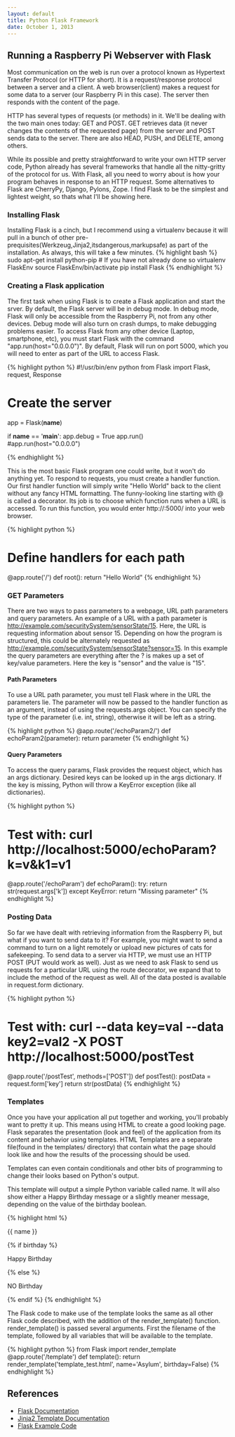 ```yaml
---
layout: default
title: Python Flask Framework
date: October 1, 2013
---
```


## Running a Raspberry Pi Webserver with Flask

Most communication on the web is run over a protocol known as Hypertext Transfer Protocol (or HTTP for short). It is a request/response protocol between a server and a client. A web browser(client) makes a request for some data to a server (our Raspberry Pi in this case). The server then responds with the content of the page. 

HTTP has several types of requests (or methods) in it. We'll be dealing with the two main ones today: GET and POST. GET retrieves data (it never changes the contents of the requested page) from the server and POST sends data to the server. There are also HEAD, PUSH, and DELETE, among others.

While its possible and pretty straightforward to write your own HTTP server code, Python already has several frameworks that handle all the nitty-gritty of the protocol for us. With Flask, all you need to worry about is how your program behaves in response to an HTTP request. Some alternatives to Flask are CherryPy, Django, Pylons, Zope. I find Flask to be the simplest and lightest weight, so thats what I'll be showing here.

### Installing Flask
Installing Flask is a cinch, but I recommend using a virtualenv because it will pull in a bunch of other pre-prequisites(Werkzeug,Jinja2,itsdangerous,markupsafe) as part of the installation. As always, this will take a few minutes.
{% highlight bash %}
sudo apt-get install python-pip # If you have not already done so
virtualenv FlaskEnv
source FlaskEnv/bin/activate
pip install Flask
{% endhighlight %}


### Creating a Flask application
The first task when using Flask is to create a Flask application and start the srver. By default, the Flask server will be in debug mode. In debug mode, Flask will only be accessible from the Raspberry Pi, not from any other devices. Debug mode will also turn on crash dumps, to make debugging problems easier. To access Flask from any other device (Laptop, smartphone, etc), you must start Flask with the command "app.run(host="0.0.0.0")". By default, Flask will run on port 5000, which you will need to enter as part of the URL to access Flask. 

{% highlight python %}
#!/usr/bin/env python
from Flask import Flask, request, Response

# Create the server
app = Flask(__name__)

if __name__ == '__main__':
   app.debug = True
   app.run()  
   #app.run(host="0.0.0.0")

{% endhighlight %}

This is the most basic Flask program one could write, but it won't do anything yet. To respond to requests, you must create a handler function. Our first handler function will simply write "Hello World" back to the client without any fancy HTML formatting. The funny-looking line starting with @ is called a decorator. Its job is to choose which function runs when a URL is accessed. To run this function, you would enter http://<pi-ip>:5000/ into your web browser. 

{% highlight python %}
# Define handlers for each path
@app.route('/')
def root():
    return "Hello World"
{% endhighlight %}

### GET Parameters
  There are two ways to pass parameters to a webpage, URL path parameters and query parameters. An example of a URL with a path parameter is http://example.com/securitySystem/sensorState/15. Here, the URL is requesting information about sensor 15. Depending on how the program is structured, this could be alternately requested as http://example.com/securitySystem/sensorState?sensor=15. In this example the query parameters are everything after the ? is makes up a set of key/value parameters. Here the key is "sensor" and the value is "15". 

#### Path Parameters
To use a URL path parameter, you must tell Flask where in the URL the parameters lie. The parameter will now be passed to the handler function as an argument, instead of using the requests.args object. You can specify the type of the parameter (i.e. int, string), otherwise it will be left as a string. 

{% highlight python %}
@app.route('/echoParam2/<parameter>')
def echoParam2(parameter):
    return parameter
{% endhighlight %}

#### Query Parameters
To access the query params, Flask provides the request object, which has an args dictionary. Desired keys can be looked up in the args dictionary. If the key is missing, Python will throw a KeyError exception (like all dictionaries). 

{% highlight python %}
# Test with: curl http://localhost:5000/echoParam?k=v\&k1=v1
@app.route('/echoParam')
def echoParam():
    try:
        return str(request.args['k'])
    except KeyError:
        return "Missing parameter"
{% endhighlight %}

### Posting Data
So far we have dealt with retrieving information from the Raspberry Pi, but what if you want to send data to it? For example, you might want to send a command to turn on a light remotely or upload new pictures of cats for safekeeping. To send data to a server via HTTP, we must use an HTTP POST (PUT would work as well). Just as we need to ask Flask to send us requests for a particular URL using the route decorator, we expand that to include the method of the request as well. All of the data posted is available in request.form dictionary.

{% highlight python %}
# Test with:  curl --data key=val --data key2=val2 -X POST http://localhost:5000/postTest
@app.route('/postTest', methods=['POST'])
def postTest():
    postData = request.form['key']
    return str(postData)
{% endhighlight %}

### Templates
Once you have your application all put together and working, you'll probably want to pretty it up. This means using HTML to create a good looking page. Flask separates the presentation (look and feel) of the application from its content and behavior using templates. HTML Templates are a separate file(found in the templates/ directory) that contain what the page should look like and how the results of the processing should be used. <br/>

Templates can even contain conditionals and other bits of programming to change their looks based on Python's output.

This template will output a simple Python variable called name. It will also show either a Happy Birthday message or a slightly meaner message, depending on the value of the birthday boolean. 

{% highlight html %}
<html>
  <head>
    <title>Template Test</title>
  </head>
  
<p>{{ name }} </p>

{% if birthday %}
  <p>Happy Birthday</p>
{% else %}
  <p>NO Birthday</p>
{% endif %}

</html>
{% endhighlight %} 

The Flask code to make use of the template looks the same as all other Flask code described, with the addition of the render_template() function. render_template() is passed several arguments. First the filename of the template, followed by all variables that will be available to the template.

{% highlight python %}
from Flask import render_template
@app.route('/template')
def template():
    return render_template('template_test.html',
        name='Asylum', birthday=False)
{% endhighlight %}


## References
* [Flask Documentation](http://flask.pocoo.org)
* [Jinja2 Template Documentation](http://jinja.pocoo.org/docs/dev/templates/)
* [Flask Example Code](https://github.com/raspberrypi-aa/raspberrypi-aa/blob/master/FlaskTest.py)
